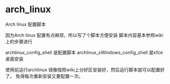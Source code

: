 # arch_linux

Arch linux 配置脚本

因为Arch linux 配置有点麻烦，所以写了个脚本方便安装
脚本内容基本参照wiki上的步骤进行

archlinux_config_shell 是配置脚本
archlinux_xWindows_config_shell 是xfce 桌面安装

使用前运行archlinux 镜像按照wiki上分好区安装好，然后运行脚本就可以配置好了。
免得每次重新安装又要配置一次。